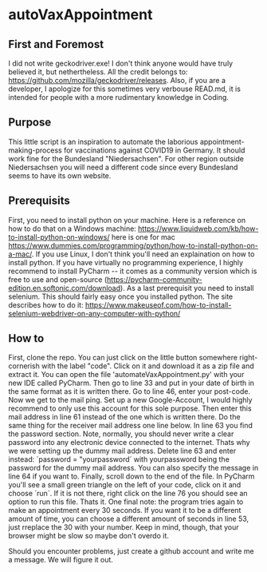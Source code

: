 # autoVaxAppointment

## First and Foremost
I did not write geckodriver.exe! I don't think anyone would have truly believed it, but nethertheless. All the credit belongs to: https://github.com/mozilla/geckodriver/releases.
Also, if you are a developer, I apologize for this sometimes very verbouse READ.md, it is intended for people with a more rudimentary knowledge in Coding.

## Purpose
This little script is an inspiration to automate the laborious appointment-making-process for vaccinations against COVID19 in Germany. It should work fine for the Bundesland "Niedersachsen". For other region outside Niedersachsen you will need a different code since every Bundesland seems to have its own website.

## Prerequisits
First, you need to install python on your machine. Here is a reference on how to do that on a Windows machine: https://www.liquidweb.com/kb/how-to-install-python-on-windows/ here is one for mac https://www.dummies.com/programming/python/how-to-install-python-on-a-mac/. If you use Linux, I don't think you'll need an explaination on how to install python. If you have virtually no programming experience, I highly recommend to install PyCharm -- it comes as a community version which is free to use and open-source (https://pycharm-community-edition.en.softonic.com/download). As a last prerequisit you need to install selenium. This should fairly easy once you installed python. The site describes how to do it: https://www.makeuseof.com/how-to-install-selenium-webdriver-on-any-computer-with-python/

## How to
First, clone the repo. You can just click on the little button somewhere right-cornerish with the label "code". Click on it and download it as a zip file and extract it. You can open the file 'automateVaxAppointment.py' with your new IDE called PyCharm. 
Then go to line 33 and put in your date of birth in the same format as it is written there. Go to line 46, enter your post-code. Now we get to the mail ping. Set up a new Google-Account, I would highly recommend to only use this account for this sole purpose. Then enter this mail address in line 61 instead of the one which is written there. Do the same thing for the receiver mail address one line below. In line 63 you find the password section. Note, normally, you should never write a clear password into any electronic device connected to the internet. Thats why we were setting up the dummy mail address. Delete line 63 and enter instead: ´password = "yourpassword´ with yourpassword being the password for the dummy mail address. You can also specify the message in line 64 if you want to. Finally, scroll down to the end of the file. In PyCharm you'll see a small green triangle on the left of your code, click on it and choose ´run´. If it is not there, right click on the line 76 you should see an option to run this file. Thats it. One final note: the program tries again to make an appointment every 30 seconds. If you want it to be a different amount of time, you can choose a different amount of seconds in line 53, just rreplace the 30 with your number. Keep in mind, though, that your browser might be slow so maybe don't overdo it.

Should you encounter problems, just create a github account and write me a message. We will figure it out.
